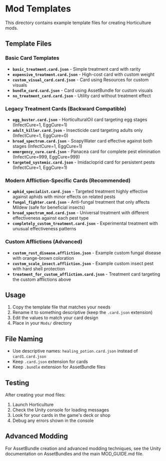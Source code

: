 # Mod Templates

This directory contains example template files for creating Horticulture mods.

## Template Files

### Basic Card Templates
- **`basic_treatment.card.json`** - Simple treatment card with rarity
- **`expensive_treatment.card.json`** - High-cost card with custom weight
- **`custom_visual_card.card.json`** - Card using Resources for custom visuals
- **`bundle_card.card.json`** - Card using AssetBundle for custom visuals
- **`no_treatment_card.card.json`** - Utility card without treatment effect

### Legacy Treatment Cards (Backward Compatible)
- **`egg_buster.card.json`** - HorticulturalOil card targeting egg stages (InfectCure=1, EggCure=1)
- **`adult_killer.card.json`** - Insecticide card targeting adults only (InfectCure=1, EggCure=0)
- **`broad_spectrum.card.json`** - SoapyWater card effective against both stages (InfectCure=1, EggCure=1)
- **`emergency_cure.card.json`** - Panacea card for complete pest elimination (InfectCure=999, EggCure=999)
- **`targeted_systemic.card.json`** - Imidacloprid card for persistent pests (InfectCure=1, EggCure=1)

### Modern Affliction-Specific Cards (Recommended)
- **`aphid_specialist.card.json`** - Targeted treatment highly effective against aphids with minor effects on related pests
- **`fungal_fighter.card.json`** - Anti-fungal treatment that only affects Mildew (safe for beneficial insects)
- **`broad_spectrum_mod.card.json`** - Universal treatment with different effectiveness against each pest type
- **`completely_custom_treatment.card.json`** - Experimental treatment with unusual effectiveness patterns

### Custom Afflictions (Advanced)
- **`custom_rust_disease.affliction.json`** - Example custom fungal disease with orange-brown coloration
- **`custom_scale_insect.affliction.json`** - Example custom insect pest with hard shell protection
- **`treatment_for_custom_affliction.card.json`** - Treatment card targeting the custom afflictions above


## Usage

1. Copy the template file that matches your needs
2. Rename it to something descriptive (keep the `.card.json` extension)
3. Edit the values to match your card design
4. Place in your `Mods/` directory

## File Naming

- Use descriptive names: `healing_potion.card.json` instead of `card1.card.json`
- Keep `.card.json` extension for cards
- Keep `.bundle` extension for AssetBundle files

## Testing

After creating your mod files:
1. Launch Horticulture
2. Check the Unity console for loading messages
3. Look for your cards in the game's deck or shop
4. Debug any errors shown in the console

## Advanced Modding

For AssetBundle creation and advanced modding techniques, see the Unity documentation on AssetBundles and the main MOD_GUIDE.md file.
